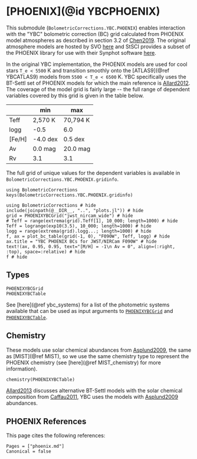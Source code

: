 # [PHOENIX](@id YBCPHOENIX)

This submodule (`BolometricCorrections.YBC.PHOENIX`) enables interaction with the "YBC" bolometric correction (BC) grid calculated from PHOENIX model atmospheres as described in section 3.2 of [Chen2019](@citet). The original atmosphere models are hosted by SVO [here](https://svo2.cab.inta-csic.es/theory/newov2/index.php?models=bt-settl) and StSCI provides a subset of the PHOENIX library for use with their Synphot software [here](https://www.stsci.edu/hst/instrumentation/reference-data-for-calibration-and-tools/astronomical-catalogs/phoenix-models-available-in-synphot).

In the original YBC implementation, the PHOENIX models are used for cool stars ``T_e < 5500`` K and transition smoothly onto the [ATLAS9](@ref YBCATLAS9) models from ``5500 < T_e < 6500`` K. YBC specifically uses the BT-Settl set of PHOENIX models for which the main reference is [Allard2012](@citet). The coverage of the model grid is fairly large -- the full range of dependent variables covered by this grid is given in the table below.

|        | min    | max   |
|--------|--------|-------|
| Teff   | 2,570 K | 70,794 K |
| logg   | -0.5   | 6.0   |
| \[Fe/H\] | -4.0 dex   | 0.5 dex  |
| Av     | 0.0 mag    | 20.0 mag   |
| Rv     | 3.1    | 3.1   | 

The full grid of unique values for the dependent variables is available in `BolometricCorrections.YBC.PHOENIX.gridinfo`.

```@example ybcphoenix
using BolometricCorrections
keys(BolometricCorrections.YBC.PHOENIX.gridinfo)
```

```@example
using BolometricCorrections # hide
include(joinpath(@__DIR__, "..", "plots.jl")) # hide
grid = PHOENIXYBCGrid("jwst_nircam_wide") # hide
# Teff = range(extrema(grid).Teff[1], 10_000; length=1000) # hide
Teff = logrange(exp10(3.5), 10_000; length=1000) # hide
logg = range(extrema(grid).logg...; length=1000) # hide
f, ax = plot_bc_table(grid(-1, 0), "F090W", Teff, logg) # hide
ax.title = "YBC PHOENIX BCs for JWST/NIRCam F090W" # hide
text!(ax, 0.95, 0.95, text="[M/H] = -1\n Av = 0", align=(:right, :top), space=:relative) # hide
f # hide
```

## Types

```@docs
PHOENIXYBCGrid
PHOENIXYBCTable
```

See [here](@ref ybc_systems) for a list of the photometric systems available that can be used as input arguments to [`PHOENIXYBCGrid`](@ref) and [`PHOENIXYBCTable`](@ref). 

## Chemistry
These models use solar chemical abundances from [Asplund2009](@citet), the same as [MIST](@ref MIST), so we use the same chemistry type to represent the PHOENIX chemistry (see [here](@ref MIST_chemistry) for more information).

```@example ybcphoenix
chemistry(PHOENIXYBCTable)
```

[Allard2013](@citet) discusses alternative BT-Settl models with the solar chemical composition from [Caffau2011](@citet), YBC uses the models with [Asplund2009](@citet) abundances.


## PHOENIX References
This page cites the following references:

```@bibliography
Pages = ["phoenix.md"]
Canonical = false
```